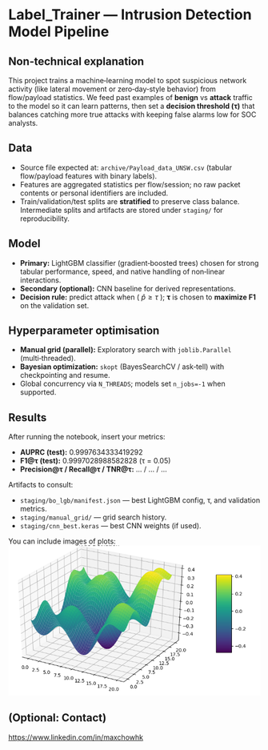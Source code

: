 # Label_Trainer — Intrusion Detection Model Pipeline

## Non‑technical explanation
This project trains a machine‑learning model to spot suspicious network activity (like lateral movement or zero‑day‑style behavior) from flow/payload statistics. We feed past examples of **benign** vs **attack** traffic to the model so it can learn patterns, then set a **decision threshold (τ)** that balances catching more true attacks with keeping false alarms low for SOC analysts.

## Data
- Source file expected at: `archive/Payload_data_UNSW.csv` (tabular flow/payload features with binary labels).
- Features are aggregated statistics per flow/session; no raw packet contents or personal identifiers are included.
- Train/validation/test splits are **stratified** to preserve class balance. Intermediate splits and artifacts are stored under `staging/` for reproducibility.

## Model
- **Primary:** LightGBM classifier (gradient‑boosted trees) chosen for strong tabular performance, speed, and native handling of non‑linear interactions.
- **Secondary (optional):** CNN baseline for derived representations.
- **Decision rule:** predict attack when \( $\hat p \ge \tau$ \); **τ** is chosen to **maximize F1** on the validation set.

## Hyperparameter optimisation
- **Manual grid (parallel):** Exploratory search with `joblib.Parallel` (multi‑threaded).
- **Bayesian optimization:** `skopt` (BayesSearchCV / ask‑tell) with checkpointing and resume.
- Global concurrency via `N_THREADS`; models set `n_jobs=-1` when supported.

## Results
After running the notebook, insert your metrics:
- **AUPRC (test):** 0.9997634333419292
- **F1@τ (test):** 0.9997028988582828 (τ = 0.05)
- **Precision@τ / Recall@τ / TNR@τ:** … / … / …

Artifacts to consult:
- `staging/bo_lgb/manifest.json` — best LightGBM config, τ, and validation metrics.
- `staging/manual_grid/` — grid search history.
- `staging/cnn_best.keras` — best CNN weights (if used).

You can include images of plots:
![Screenshot](image.png)

## (Optional: Contact)
https://www.linkedin.com/in/maxchowhk
